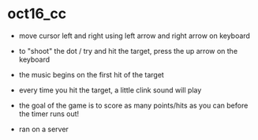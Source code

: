 # oct16_cc
- move cursor left and right using left arrow and right arrow on keyboard

- to "shoot" the dot / try and hit the target, press the up arrow on the keyboard

- the music begins on the first hit of the target

- every time you hit the target, a little clink sound will play

- the goal of the game is to score as many points/hits as you can before the timer runs out!

- ran on a server

